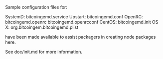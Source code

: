 Sample configuration files for:

SystemD: bitcoingemd.service
Upstart: bitcoingemd.conf
OpenRC:  bitcoingemd.openrc
         bitcoingemd.openrcconf
CentOS:  bitcoingemd.init
OS X:    org.bitcoingem.bitcoingemd.plist

have been made available to assist packagers in creating node packages here.

See doc/init.md for more information.

